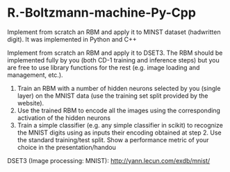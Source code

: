 # R.-Boltzmann-machine-Py-Cpp
Implement from scratch an RBM and apply it to MINST dataset (hadwritten digit). It was implemented in Python and C++ 


Implement from scratch an RBM and apply it to DSET3. The RBM should be implemented fully by you (both CD-1 training and inference steps) but you are free to use library functions for the rest (e.g. image loading and management, etc.).

1. Train an RBM with a number of hidden neurons selected by you (single layer) on the MNIST data (use the training set split provided by the website).
2. Use the trained RBM to encode all the images using the corresponding activation of the hidden neurons
3. Train a simple classifier (e.g. any simple classifier in scikit) to recognize the MNIST digits using as inputs their encoding obtained at step 2. Use the standard training/test split. Show a performance metric of your choice in the presentation/handou

DSET3 (Image processing: MNIST): http://yann.lecun.com/exdb/mnist/
